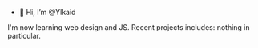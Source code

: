 - 👋 Hi, I’m @Ylkaid

I'm now learning web design and JS. Recent projects includes: nothing in particular.
